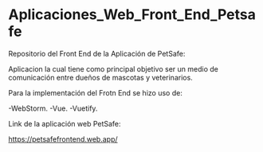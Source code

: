 # Aplicaciones_Web_Front_End_Petsafe

Repositorio del Front End de la Aplicación de PetSafe:


Aplicacion la cual tiene como principal objetivo ser un medio de comunicación entre dueños de mascotas y veterinarios.


Para la implementación del Frotn End se hizo uso de:


-WebStorm.
-Vue.
-Vuetify.


Link de la aplicación web PetSafe:


https://petsafefrontend.web.app/
